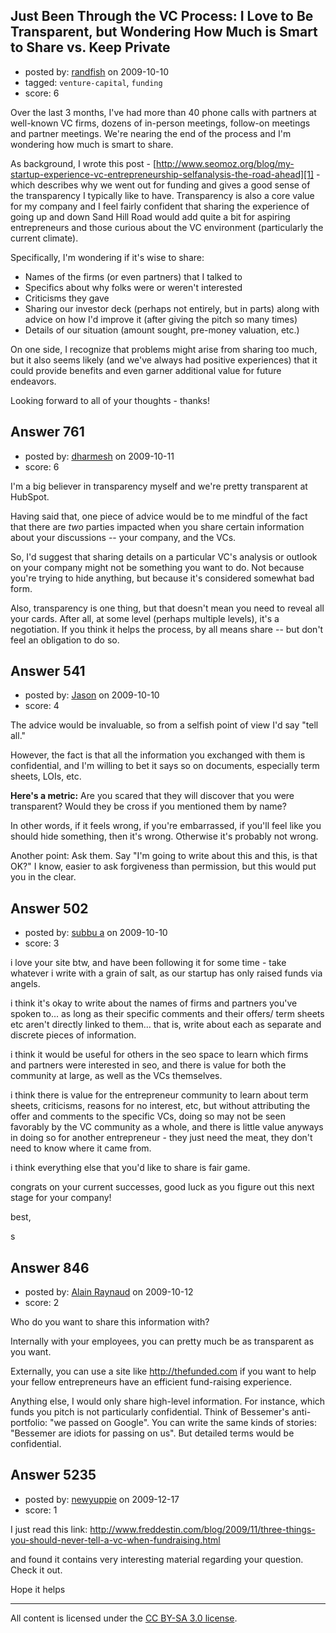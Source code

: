 ## Just Been Through the VC Process: I Love to Be Transparent, but Wondering How Much is Smart to Share vs. Keep Private

- posted by: [randfish](https://stackexchange.com/users/-1/105-randfish) on 2009-10-10
- tagged: `venture-capital`, `funding`
- score: 6

Over the last 3 months, I've had more than 40 phone calls with partners at well-known VC firms, dozens of in-person meetings, follow-on meetings and partner meetings. We're nearing the end of the process and I'm wondering how much is smart to share.

As background, I wrote this post - [http://www.seomoz.org/blog/my-startup-experience-vc-entrepreneurship-selfanalysis-the-road-ahead][1] - which describes why we went out for funding and gives a good sense of the transparency I typically like to have. Transparency is also a core value for my company and I feel fairly confident that sharing the experience of going up and down Sand Hill Road would add quite a bit for aspiring entrepreneurs and those curious about the VC environment (particularly the current climate).

Specifically, I'm wondering if it's wise to share:

 - Names of the firms (or even partners) that I talked to
 - Specifics about why folks were or weren't interested
 - Criticisms they gave
 - Sharing our investor deck (perhaps not entirely, but in parts) along with advice on how I'd improve it (after giving the pitch so many times)
 - Details of our situation (amount sought, pre-money valuation, etc.)

On one side, I recognize that problems might arise from sharing too much, but it also seems likely (and we've always had positive experiences) that it could provide benefits and even garner additional value for future endeavors.

Looking forward to all of your thoughts - thanks!


  [1]: http://www.seomoz.org/blog/my-startup-experience-vc-entrepreneurship-selfanalysis-the-road-ahead


## Answer 761

- posted by: [dharmesh](https://stackexchange.com/users/-1/4-dharmesh) on 2009-10-11
- score: 6

I'm a big believer in transparency myself and we're pretty transparent at HubSpot.

Having said that, one piece of advice would be to me mindful of the fact that there are *two* parties impacted when you share certain information about your discussions -- your company, and the VCs.

So, I'd suggest that sharing details on a particular VC's analysis or outlook on your company might not be something you want to do.  Not because you're trying to hide anything, but because it's considered somewhat bad form.

Also, transparency is one thing, but that doesn't mean you need to reveal all your cards.  After all, at some level (perhaps multiple levels), it's a negotiation.  If you think it helps the process, by all means share -- but don't feel an obligation to do so.


## Answer 541

- posted by: [Jason](https://stackexchange.com/users/-1/2-jason) on 2009-10-10
- score: 4

The advice would be invaluable, so from a selfish point of view I'd say "tell all."

However, the fact is that all the information you exchanged with them is confidential, and I'm willing to bet it says so on documents, especially term sheets, LOIs, etc.

**Here's a metric:** Are you scared that they will discover that you were transparent?  Would they be cross if you mentioned them by name?

In other words, if it feels wrong, if you're embarrassed, if you'll feel like you should hide something, then it's wrong.  Otherwise it's probably not wrong.

Another point: Ask them.  Say "I'm going to write about this and this, is that OK?"  I know, easier to ask forgiveness than permission, but this would put you in the clear.


## Answer 502

- posted by: [subbu a](https://stackexchange.com/users/-1/367-subbu-a) on 2009-10-10
- score: 3

i love your site btw, and have been following it for some time - take whatever i write with a grain of salt, as our startup has only raised funds via angels.

i think it's okay to write about the names of firms and partners you've spoken to... as long as their specific comments and their offers/ term sheets etc aren't directly linked to them... that is, write about each as separate and discrete pieces of information.

i think it would be useful for others in the seo space to learn which firms and partners were interested in seo, and there is value for both the community at large, as well as the VCs themselves.

i think there is value for the entrepreneur community to learn about term sheets, criticisms, reasons for no interest, etc, but without attributing the offer and comments to the specific VCs, doing so may not be seen favorably by the VC community as a whole, and there is little value anyways in doing so for another entrepreneur - they just need the meat, they don't need to know where it came from.

i think everything else that you'd like to share is fair game.

congrats on your current successes, good luck as you figure out this next stage for your company!

best,

s


## Answer 846

- posted by: [Alain Raynaud](https://stackexchange.com/users/-1/502-alain-raynaud) on 2009-10-12
- score: 2

Who do you want to share this information with?

Internally with your employees, you can pretty much be as transparent as you want.

Externally, you can use a site like http://thefunded.com if you want to help your fellow entrepreneurs have an efficient fund-raising experience.

Anything else, I would only share high-level information. For instance, which funds you pitch is not particularly confidential. Think of Bessemer's anti-portfolio: "we passed on Google". You can write the same kinds of stories: "Bessemer are idiots for passing on us". But detailed terms would be confidential.


## Answer 5235

- posted by: [newyuppie](https://stackexchange.com/users/-1/1961-newyuppie) on 2009-12-17
- score: 1

I just read this link: http://www.freddestin.com/blog/2009/11/three-things-you-should-never-tell-a-vc-when-fundraising.html

and found it contains very interesting material regarding your question. Check it out.

Hope it helps



---

All content is licensed under the [CC BY-SA 3.0 license](https://creativecommons.org/licenses/by-sa/3.0/).
